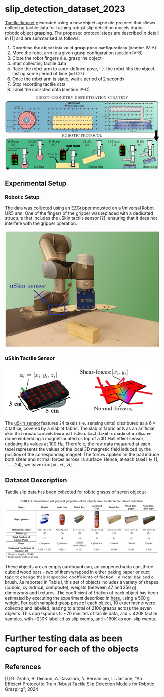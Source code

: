 # slip_detection_dataset_2023

[Tactile dataset](https://github.com/ARQ-CRISP/slip_detection_dataset_2023/tree/main/dataset) generated using a new object-agnostic protocol that allows collecting tactile data for training robust slip detection models during robotic object grasping. The proposed protocol steps are described in detail in [1] and are summarised as follows:

1) Descritise the object into valid grasp pose configurations (section IV-A) 
2) Move the robot arm to a given grasp configuration (section IV-B) 
3) Close the robot fingers (i.e. grasp the object)
4) Start collecting tactile data
5) Raise the robot arm to a pre-defined pose, i.e. the robot
lifts the object, lasting some period of time (≈ 0.2s)
6) Once the robot arm is static, wait a period of 2 seconds
7) Stop recording tactile data
8) Label the collected data (section IV-C)

![alt text][protocol]

## Experimental Setup

### Robotic Setup
The data was collected using an EZGripper mounted on a Universal Robot UR5 arm. One of the fingers of the gripper was replaced with a dedicated structure that includes the uSkin tactile sensor [2], ensuring that it does not interfere with the gripper operation.

![alt text][robotic_setup]

### uSkin Tactile Sensor

![alt text][uskin]

The [uSkin sensor](https://ieeexplore.ieee.org/abstract/document/8307485?casa_token=RghI6jquxKsAAAAA:PYxylx6reYD-enQwc1N99BtJVf0_Mh7EW4yGBc3zJyx_t0SI0VE6osIWL6rtN8vFOdv9XTk) features 24 taxels (i.e. sensing units) distributed as a 6 × 4 lattice, covered by a slab of fabric. The slab of fabric acts as an artificial skin that reacts to stretches and friction. Each taxel is made of a silicone dome embedding a magnet located on top of a 3D Hall effect sensor, updating its values at 100 Hz. Therefore, the raw data measured at each taxel represents the values of the local 3D magnetic field induced by the position of the corresponding magnet. The forces applied on the pad induce both shear and normal forces across its surface. Hence, at each taxel i ∈ {1, . . . , 24}, we have ui = [xi , yi , zi]


## Dataset Description
Tactlie slip data has been collected for robitc grasps of seven objects:

![alt text][objects_table]

These objects are an empty cardboard can, an unopened soda can, three cuboid wood bars - two of them wrapped in either baking paper or duct tape to change their respective coefficients of friction - a metal bar, and a brush. As reported in Table I, this set of objects includes a variety of shapes (cuboid, cylindrical, composite), weights (between 47 and 356 g), dimensions and textures. The coefficient of friction of each object has been estimated by executing the experiment described in [here](https://nfsi.org/wp-content/uploads/2013/10/Determining.pdf), using a 500 g weight. For each sampled grasp pose of each object, 10 experiments were collected and labelled, leading to a total of 2100 grasps across the seven objects. This corresponds to ~70 minutes of tactile data, and ~ 420K tactile samples, with ~230K labelled as slip events, and ~190K as non-slip events.


# Further testing data as been captured for each of the objects



[uskin]: https://github.com/ARQ-CRISP/slip_detection_dataset_2023/blob/main/images/sensor.png "sensor.png"
[objects_table]: https://github.com/ARQ-CRISP/slip_detection_dataset_2023/blob/main/images/objects_table.png "objects_table.png"
[robotic_setup]: https://github.com/ARQ-CRISP/slip_detection_dataset_2023/blob/main/images/robotic_setup.png "robotic_setup.png"
[protocol]: https://github.com/ARQ-CRISP/slip_detection_dataset_2023/blob/main/images/protocol.png "protocol.png"


## References
[1] R. Zenha, B. Denoun, A. Cavallaro, A. Bernardino, L. Jamone, "An Efficient Protocol to Train Robust Tactile Slip Detection Models for Robotic Grasping", 2024

